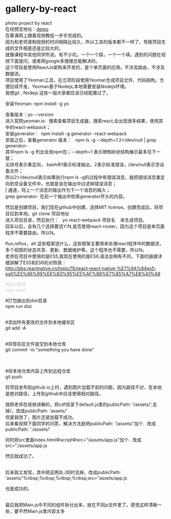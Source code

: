 # gallery-by-react
photo project by react <br/>
在线预览地址：<a href="https://xl87-git.github.io/gallery-by-react/dist/">demo</a><br/>
在慕课网上跟着视频教程一步步完成的。<br/>
因为和老师录制视频的时间相隔比较久，所以工具的版本都不一样了，导致项目生成的文件相差还是比较大的。<br/>
就像课程中其他同学所说，有不少坑。一个一个踩，一个一个填。遇到的问题在视频下面提问，或者网google多搜搜总能解决的。<br/>
这个项目是使用ReactJs架构来开发的，是个单页面的应用。不涉及路由，不涉及数据流。<br/>
项目使用了Yeoman工具，在立项阶段使用Yeoman生成项目文件、代码结构，方便后续开发。Yeoman基于Nodejs,本地需要安装Nodejs环境。<br/>
我想git , Nodejs 这些一般大家都应该已经配置过了。<br/>

安装Yeoman:   npm install -g yo<br/>

查看版本：yo --version<br/>
进入官网yeoman.io   搜索查看项目生成器，搜索react,会出现很多结果，使用其中的react-webpack；<br/>
安装generator  :   npm install -g generator -react-webpack<br/>
安装之后，查看generator 版本：   npm ls -g --depth=1 2>/dev/null | grep generator-<br/>
其中npm ls -g 列出全局npm包；--depth=1 表示限制树状结构展示最多往下一层；<br/>
尖括号表示重定向， bash中1表示标准输出，2表示标准错误，/dev/null表示空设备文件；<br/>
所以2>/dev/null表示如果执行npm ls -g的过程中有错误消息，就把错误消息重定向到空设备文件中，也就是说在输出中过滤掉错误消息；<br/>
|  通道，将上一个消息的输出作为下一个消息的输入；<br/>
grep generator-  在前一个输出中检索generator开头的内容。<br/>

然后是创建项目，我们现在github中创建，选择MIT license。创建完成后，将项目拉到本地。git clone 项目地址<br/>
进入项目目录，然后执行：   yo react-webpack 项目名    来生成项目。<br/>
回车以后，会有几个选择要选Y/N,是否使用react-router，因为这个项目是单页面程序不需要路由，所以N。<br/>

flux,reflux，alt 这些框架选什么，这些框架主要用来处理react程序中的数据流，多个视图的状态共享、更新、数据维护等，这个程序也不需要，所以N。<br/>
老师在项目中使用的是ES5,我现在使用的是ES6,语法会稍有不同，下面的链接详细讲解了ES5和ES6的对照表：<br/>
http://bbs.reactnative.cn/topic/15/react-react-native-%E7%9A%84es5-es6%E5%86%99%E6%B3%95%E5%AF%B9%E7%85%A7%E8%A1%A8<br/>
<p style="color:#ccc">
#运行项目<br/>
npm start<br/>

#打包输出到dist目录<br/>
npm run dist<br/><br/>

#添加所有更改的文件到本地缓存区<br/>
git add -A     <br/><br/>


#将暂存区文件提交到本地仓库<br/>
git commit -m "something you have done"<br/> <br/> 


#将本地仓库内容上传到远程仓库<br/>
git push   
</p>

将项目发布到github.io上时，遇到图片加载不到的问题，因为路径不对，在本地是绝对路径，上传到github中应该使用相对路径。<br/>

按照老师在视频讲解的，把cdf目录下default.js里的publicPath: '/assets/',去掉/，改成publicPath: 'assets/'<br/>
但是我改了，图片还是加载不成功。<br/>
后来看视频下面同学的问答，解决方法是把publicPath: '/assets/'加个.  改成publicPath: './assets/'<br/>

同时把src里面index.html中script中src="/assets/app.js"加个.  改成src="./assets/app.js<br/>

然后就成功了。<br/><br/>

后来我又发现，其中把这两处./同时去掉，改成publicPath: 'assets/'%nbsp;%nbsp;%nbsp;%nbsp;src="assets/app.js<br/>


也是成功的。<br/><br/>

最后我把Main.js中不同的组件拆分出来，放在不同js文件里了。感觉这样清晰一些，要不然Main.js里内容太多<br/>

